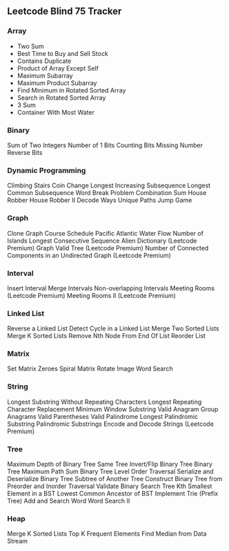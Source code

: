 ## Leetcode Blind 75 Tracker

### Array
- Two Sum
- Best Time to Buy and Sell Stock
- Contains Duplicate
- Product of Array Except Self
- Maximum Subarray
- Maximum Product Subarray
- Find Minimum in Rotated Sorted Array
- Search in Rotated Sorted Array
- 3 Sum
- Container With Most Water

### Binary
Sum of Two Integers
Number of 1 Bits
Counting Bits
Missing Number
Reverse Bits

### Dynamic Programming
Climbing Stairs
Coin Change
Longest Increasing Subsequence
Longest Common Subsequence
Word Break Problem
Combination Sum
House Robber
House Robber II
Decode Ways
Unique Paths
Jump Game

### Graph
Clone Graph
Course Schedule
Pacific Atlantic Water Flow
Number of Islands
Longest Consecutive Sequence
Alien Dictionary (Leetcode Premium)
Graph Valid Tree (Leetcode Premium)
Number of Connected Components in an Undirected Graph (Leetcode Premium)

### Interval
Insert Interval
Merge Intervals
Non-overlapping Intervals
Meeting Rooms (Leetcode Premium)
Meeting Rooms II (Leetcode Premium)

### Linked List
Reverse a Linked List
Detect Cycle in a Linked List
Merge Two Sorted Lists
Merge K Sorted Lists
Remove Nth Node From End Of List
Reorder List

### Matrix
Set Matrix Zeroes
Spiral Matrix
Rotate Image
Word Search

### String
Longest Substring Without Repeating Characters
Longest Repeating Character Replacement
Minimum Window Substring
Valid Anagram
Group Anagrams
Valid Parentheses
Valid Palindrome
Longest Palindromic Substring
Palindromic Substrings
Encode and Decode Strings (Leetcode Premium)

### Tree
Maximum Depth of Binary Tree
Same Tree
Invert/Flip Binary Tree
Binary Tree Maximum Path Sum
Binary Tree Level Order Traversal
Serialize and Deserialize Binary Tree
Subtree of Another Tree
Construct Binary Tree from Preorder and Inorder Traversal
Validate Binary Search Tree
Kth Smallest Element in a BST
Lowest Common Ancestor of BST
Implement Trie (Prefix Tree)
Add and Search Word
Word Search II

### Heap
Merge K Sorted Lists
Top K Frequent Elements
Find Median from Data Stream
